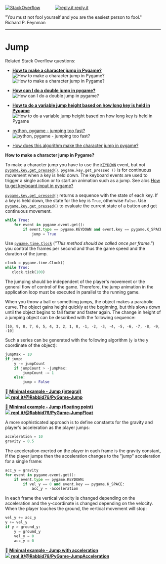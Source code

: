 [![StackOverflow](https://stackexchange.com/users/flair/7322082.png)](https://stackoverflow.com/users/5577765/rabbid76?tab=profile) &nbsp;&nbsp;&nbsp;&nbsp;&nbsp;&nbsp;&nbsp;&nbsp;&nbsp;&nbsp; [![reply.it](../../resource/logo/Repl_it_logo_80.png) reply.it](https://repl.it/repls/folder/PyGame%20Examples)

"You must not fool yourself and you are the easiest person to fool."  
Richard P. Feynman

---

# Jump

Related Stack Overflow questions:

- **[How to make a character jump in Pygame?](https://stackoverflow.com/questions/70591591/how-to-make-a-character-jump-in-pygame/70591592#70591592)**  
  ![How to make a character jump in Pygame?](https://i.stack.imgur.com/6NReI.gif)
  ![How to make a character jump in Pygame?](https://i.stack.imgur.com/phpoF.gif)

- **[How can I do a double jump in pygame?](https://stackoverflow.com/questions/67667103/how-can-i-do-a-double-jump-in-pygame/67667585#67667585)**  
  ![How can I do a double jump in pygame?](https://i.stack.imgur.com/9ICi5.gif)  

- **[How to do a variable jump height based on how long key is held in Pygame](https://stackoverflow.com/questions/68839727/how-to-do-a-variable-jump-height-based-on-how-long-key-is-held-in-pygame/68843102#68843102)**  
  ![How to do a variable jump height based on how long key is held in Pygame](https://i.stack.imgur.com/jhf3z.gif)

- [python, pygame - jumping too fast?](https://stackoverflow.com/questions/58474204/python-pygame-jumping-too-fast/58474280#58474280)  
  ![python, pygame - jumping too fast?](https://i.stack.imgur.com/gWHCT.gif)

- [How does this algorithm make the character jump in pygame?](https://stackoverflow.com/questions/65873880/how-does-this-algorithm-make-the-character-jump-in-pygame/65874132#65874132)     

**How to make a character jump in Pygame?**

To make a character jump you have to use the [`KEYDOWN`](https://www.pygame.org/docs/ref/event.html) event, but not [`pygame.key.get_pressed()`](https://www.pygame.org/docs/ref/key.html#pygame.key.get_pressed). `pygame.key.get_pressed ()` is for continuous movement when a key is held down. The keyboard events are used to trigger a single action or to start an animation such as a jump. See alos [How to get keyboard input in pygame?](https://stackoverflow.com/questions/16044229/how-to-get-keyboard-input-in-pygame/64494842#64494842)  

[`pygame.key.get_pressed()`](https://www.pygame.org/docs/ref/key.html#pygame.key.get_pressed) returns a sequence with the state of each key. If a key is held down, the state for the key is `True`, otherwise `False`. Use [`pygame.key.get_pressed()`](https://www.pygame.org/docs/ref/key.html#pygame.key.get_pressed) to evaluate the current state of a button and get continuous movement.

```py
while True:
    for event in pygame.event.get():
        if event.type == pygame.KEYDOWN and event.key == pygame.K_SPACE:
            jump = True
```

Use [`pygame.time.Clock`](https://www.pygame.org/docs/ref/time.html#pygame.time.Clock.tick) (*"This method should be called once per frame."*) you control the frames per second and thus the game speed and the duration of the jump.

```py
clock = pygame.time.Clock()
while True:
   clock.tick(100)
```

The jumping should be independent of the player's movement or the general flow of control of the game. Therefore, the jump animation in the application loop must be executed in parallel to the running game.

When you throw a ball or something jumps, the object makes a parabolic curve. The object gains height quickly at the beginning, but this slows down until the object begins to fall faster and faster again. The change in height of a jumping object can be described with the following sequence:

```lang-none
[10, 9, 8, 7, 6, 5, 4, 3, 2, 1, 0, -1, -2, -3, -4, -5, -6, -7, -8, -9, -10]
```

Such a series can be generated with the following algorithm (`y` is the y coordinate of the object):

```py
jumpMax = 10
if jump:
    y -= jumpCount
    if jumpCount > -jumpMax:
        jumpCount -= 1
    else:
        jump = False 
```

📁 **[Minimal example - Jump (integral)](../../examples/minimal_examples/pygame_minimal_jump_1.py)**  
**[![](https://i.stack.imgur.com/5jD0C.png) repl.it/@Rabbid76/PyGame-Jump](https://replit.com/@Rabbid76/PyGame-Jump#main.py)**

📁 **[Minimal example - Jump (floating point)](../../examples/minimal_examples/pygame_minimal_jump_3.py)**  
**[![](https://i.stack.imgur.com/5jD0C.png) repl.it/@Rabbid76/PyGame-JumpFloat](https://replit.com/@Rabbid76/PyGame-JumpFloat#main.py)**

A more sophisticated approach is to define constants for the  gravity and player's acceleration as the player jumps:

```py
acceleration = 10
gravity = 0.5
```

The acceleration exerted on the player in each frame is the gravity constant, if the player jumps then the acceleration changes to the "jump" acceleration for a single frame:

```py
acc_y = gravity
for event in pygame.event.get():
    if event.type == pygame.KEYDOWN: 
        if vel_y == 0 and event.key == pygame.K_SPACE:
            acc_y = -acceleration
```

In each frame the vertical velocity is changed depending on the acceleration and the y-coordinate is changed depending on the velocity. When the player touches the ground, the vertical movement will stop:

```py
vel_y += acc_y
y += vel_y
if y > ground_y:
    y = ground_y
    vel_y = 0
    acc_y = 0
```

📁 **[Minimal example - Jump with acceleration](../../examples/minimal_examples/pygame_minimal_jump_2.py)**  
**[![](https://i.stack.imgur.com/5jD0C.png) repl.it/@Rabbid76/PyGame-JumpAcceleration](https://replit.com/@Rabbid76/Pygame-JumpAcceleration#main.py)**
